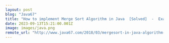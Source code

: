 ```yaml
---
layout: post
blog: "Java67"
title: "How to implement Merge Sort Algorithm in Java  [Solved]  -  Example Tutorial"
date: 2023-09-13T15:21:00.001Z
image: images/java.png
remote_url: "http://www.java67.com/2018/03/mergesort-in-java-algorithm-example-and.html"
---
```

